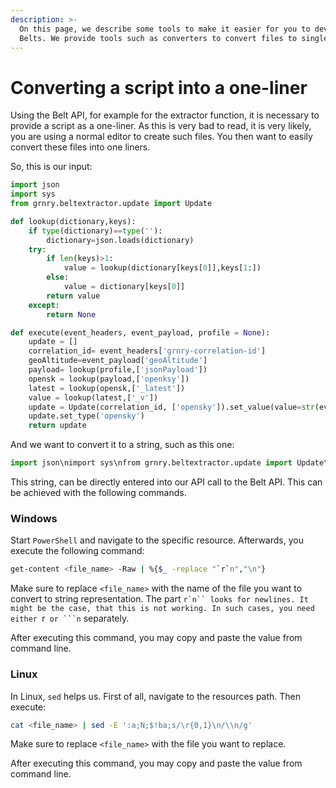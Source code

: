```yaml
---
description: >-
  On this page, we describe some tools to make it easier for you to develop with
  Belts. We provide tools such as converters to convert files to single lines.
---
```


# Converting a script into a one-liner

Using the Belt API, for example for the extractor function, it is necessary to provide a script as a one-liner. As this is very bad to read, it is very likely, you are using a normal editor to create such files. You then want to easily convert these files into one liners.

So, this is our input:

```python
import json
import sys
from grnry.beltextractor.update import Update

def lookup(dictionary,keys):
    if type(dictionary)==type(''):
        dictionary=json.loads(dictionary)
    try:
        if len(keys)>1:
            value = lookup(dictionary[keys[0]],keys[1:])
        else:
            value = dictionary[keys[0]]
        return value
    except:
        return None

def execute(event_headers, event_payload, profile = None):
    update = []
    correlation_id= event_headers['grnry-correlation-id']
    geoAltitude=event_payload['geoAltitude']
    payload= lookup(profile,['jsonPayload'])
    opensk = lookup(payload,['openksy'])
    latest = lookup(opensk,['_latest'])
    value = lookup(latest,['_v'])
    update = Update(correlation_id, ['opensky']).set_value(value=str(event_payload['geoAltitude']),_in=int(event_payload['lastContact']), reader='_all')
    update.set_type('opensky')
    return update
```

And we want to convert it to a string, such as this one:

```python
import json\nimport sys\nfrom grnry.beltextractor.update import Update\n\ndef lookup(dictionary,keys):\n    if type(dictionary)==type(''):\n        dictionary=json.loads(dictionary)\n    try:\n        if len(keys)>1:\n            value = lookup(dictionary[keys[0]],keys[1:])\n        else:\n            value = dictionary[keys[0]]\n        return value\n    except:\n        return None\n\ndef execute(event_headers, event_payload, profile = None):\n    update = []\n    correlation_id= event_headers['grnry-correlation-id']\n    geoAltitude=event_payload['geoAltitude']\n    payload= lookup(profile,['jsonPayload'])\n    opensk = lookup(payload,['openksy'])\n    latest = lookup(opensk,['_latest'])\n    value = lookup(latest,['_v'])\n    update = Update(correlation_id, ['opensky']).set_value(value=str(event_payload['geoAltitude']),_in=int(event_payload['lastContact']), reader='_all')\n    update.set_type('opensky')\n    return update
```

This string, can be directly entered into our API call to the Belt API. This can be achieved with the following commands.

### Windows

Start `PowerShell` and navigate to the specific resource. Afterwards, you execute the following command:

```bash
get-content <file_name> -Raw | %{$_ -replace "`r`n","\n"}
```

Make sure to replace `<file_name>` with the name of the file you want to convert to string representation. The part ```r`n`` looks for newlines. It might be the case, that this is not working. In such cases, you need either ```r`` or ```n`` separately.

After executing this command, you may copy and paste the value from command line.

### Linux

In Linux, `sed` helps us. First of all, navigate to the resources path. Then execute:

```bash
cat <file_name> | sed -E ':a;N;$!ba;s/\r{0,1}\n/\\n/g'
```

Make sure to replace `<file_name>` with the file you want to replace.

After executing this command, you may copy and paste the value from command line.

